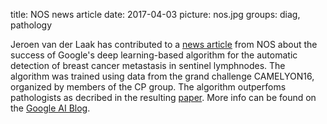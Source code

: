 title: NOS news article
date: 2017-04-03
picture: nos.jpg
groups: diag, pathology

Jeroen van der Laak has contributed to a <a href="https://nos.nl/artikel/2161091-computer-kan-kanker-beter-herkennen-dan-patholoog.html"> news article</a> from NOS about the success of Google's deep learning-based algorithm for the automatic detection of breast cancer metastasis in sentinel lymphnodes. The algorithm was trained using data from the grand challenge CAMELYON16, organized by members of the CP group. The algorithm outperfoms pathologists as decribed in the resulting <a href="https://arxiv.org/abs/1703.02442"> paper</a>. More info can be found on the <a href="https://ai.googleblog.com/2017/03/assisting-pathologists-in-detecting.html">Google AI Blog</a>.
